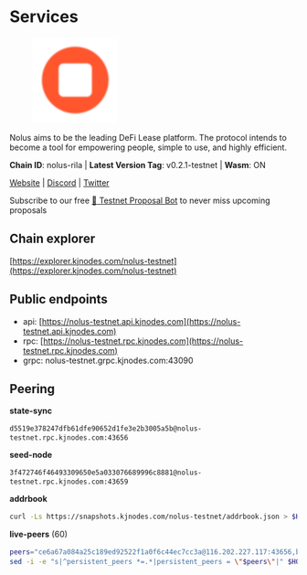 # Services

<figure><img src="https://raw.githubusercontent.com/kj89/cosmos-images/main/logos/nolus.png" width="150" alt=""><figcaption></figcaption></figure>

Nolus aims to be the leading DeFi Lease platform. The protocol  intends to become a tool for empowering people, simple to use, and highly efficient.

**Chain ID**: nolus-rila | **Latest Version Tag**: v0.2.1-testnet | **Wasm**: ON

[Website](https://www.nolus.io) | [Discord](https://discord.gg/nolus-protocol) | [Twitter](https://twitter.com/NolusProtocol)



Subscribe to our free [🤖 Testnet Proposal Bot](https://t.me/kjnodes_testnet_proposal_bot) to never miss upcoming proposals


## Chain explorer
[https://explorer.kjnodes.com/nolus-testnet](https://explorer.kjnodes.com/nolus-testnet)

## Public endpoints

* api: [https://nolus-testnet.api.kjnodes.com](https://nolus-testnet.api.kjnodes.com)
* rpc: [https://nolus-testnet.rpc.kjnodes.com](https://nolus-testnet.rpc.kjnodes.com)
* grpc: nolus-testnet.grpc.kjnodes.com:43090

## Peering

**state-sync**

```text
d5519e378247dfb61dfe90652d1fe3e2b3005a5b@nolus-testnet.rpc.kjnodes.com:43656
```

**seed-node**

```text
3f472746f46493309650e5a033076689996c8881@nolus-testnet.rpc.kjnodes.com:43659
```

**addrbook**
```bash
curl -Ls https://snapshots.kjnodes.com/nolus-testnet/addrbook.json > $HOME/.nolus/config/addrbook.json
```

**live-peers** (60)
```bash
peers="ce6a67a084a25c189ed92522f1a0f6c44ec7cc3a@116.202.227.117:43656,b04b320e306ccd38b3da4d5ebc8099ceff452c65@178.63.8.245:61456,ee7579d3dadb725ce0ed1e453fd72c2fcbb7b9af@142.132.208.26:26356,58d7fc67e12548f3f1ddda3bbe6000ae3d9d638c@85.10.198.169:13656,7d612038eff1694a5b70d954c94a2dc84700f910@91.230.110.94:26656,2e80da0046dd3f2205a207dd435b6c9b0f9bfc04@65.109.93.152:27656,2c0ff6e5f30189559ad336a1eb17ae48fcacc8ee@95.216.14.58:61456,ba2539d2e69326c80b586c45f5746cae7f7024ac@31.220.82.52:26656,33f4b7f56b6708526f0638162f020394de0ce5e9@65.21.229.33:28656,373a85dfbf1a228c0245163acf6cc611bfccf40d@74.208.142.148:26656,8b0b427b4567a7a66f05fab1146ee97b52ad7958@93.189.30.119:26656,e6e48680fa62c03bed242c52eb21d3cbe44a6752@46.8.210.144:26856,3fcea29e1b3b8d21d87a0b4ab3077b3db2b3cb7c@217.76.53.148:26656,fa0a2fe57c2ab28aee6cc0be4eddbc68d6587a75@95.217.165.189:26656,46e87e63ebfb628613a7c33ff69946ebd45fa510@176.99.142.180:36656,7f6bd81ef074767a0d9c36177c9288dd79915619@194.163.136.160:26656,b7d04a32d5c0e9b7e1095c4d81f5bebfd03138db@65.108.8.28:61456,d71f6a702561b08023810464a96668045dbabd9e@95.214.55.25:26656,9f61ce90ad0b7d74b9548974117f952bf0ccfb78@217.76.53.150:26656,5c2a752c9b1952dbed075c56c600c3a79b58c395@195.3.220.135:27016,048b916a17c0c8c4a81a669147135f7fd2407805@161.35.214.229:26656,d8088d91bdbf2ccdf59f0b3ee1c1b07e8cb60798@195.201.237.185:11656,ca83b6457bfce88d892646b6afb51165ec3e94d4@135.181.183.93:22656,3b4439e68ac2031801d48c9ed846be347090274b@161.35.204.243:26656,e3a3f95c1b78964123c1070cde177459aaf47da5@184.174.38.161:26656,dba152eadb37e427969c2bd8b6a31e930879f571@152.70.188.61:26656,fbdfb3b8ede1b47c29948fa5a30b31119dad4a0a@185.190.140.240:26656,3577f8c3aa36c31b7ef2990e8521698786c8754c@65.21.226.230:29656,2e146ac9281e3797cbe1ad053e5ce6046b972c15@65.109.140.29:37656,b4a8e3b194f2b3d8f0a548cc07c344c544390b3e@143.198.219.62:26656,05ce20b26a95b9360896d24c330a7b421bc13805@194.163.174.222:26656,6b04a6d94b8cc79b30502b5ede86e4ea3e05a36b@89.117.63.16:26656,38a385b8cee941625c424b46aed1419a1556015b@38.242.203.139:26656,4e843fdfd29804e0a49fbd416574f13c37fc6b67@89.117.62.160:26656,c8c6249b27b4a34aac554d12b0107cc6421098ef@65.108.126.35:24656,2fc6d24d1d77c34427ce7cbb24de5ee4d4debe7c@161.97.108.208:26656,89d4b6b28f4399f49c82f9b0e891463f07f26cfe@95.216.65.177:29656,3a21e1dbd3ba75620eba60f9ef186936c1581a37@37.123.114.30:26656,50d786a2d242839fe2bdb69bee694d7ffa455824@5.161.60.42:18656,6427076ade32a365c8cd888f40f24ea1dfbfea27@51.79.229.1:31203,8d85b69ea7175ce0cf6ec7badae239339d6525db@81.0.218.59:26656,cd67fc6e6c306dbb863f381c926135d6b97fe685@65.109.85.155:41656,8089ad7527be4d7823afc2cbaa1f3729506190d9@185.205.246.155:26656,78988c94a1a8f37b8995c7794d103e2979cefd2e@5.75.231.119:26656,fcb82df30d2056c3af024fb389e173d683fe8229@65.108.105.48:19756,aad36d817f6f5c66a002b87a4fb133a3e3137b31@194.163.187.175:43656,090de303ce2980f2c14fefc970307bbf66b46606@128.199.157.108:26656,b707384941f6ae2c291d7031b51771c470e3a686@65.108.9.230:28656,8f767a425f5c6de20ffc435154c6351d118b806e@207.180.243.64:46656,1e839449cac1898e98901a7d2c216c1a608c4e20@65.21.203.204:18656,325b9b9bd5f59c916228b39f9dcdc692c7c5282c@45.94.58.246:50656,268802ea8a7f061cb26912ac00d2703625c85c5e@194.147.58.77:26656,a2b9541d3c3e738c418a72ab5972c8d2b6cff8ce@65.108.54.167:26656,3413989cce29fa5913eb149cbdee4ea5ee02b579@194.34.232.124:55656,d5519e378247dfb61dfe90652d1fe3e2b3005a5b@65.109.68.190:43656,4b10d01268e5e70f7df51aeb27d15e0bfdda54b7@65.108.227.112:11656,33d485f51f413fd4bf83ef8a971c10228a39cffb@62.171.161.172:26656,75e342106439e3af13fff1fd152be6e70ebf0288@65.108.200.60:18656,8c431676468dbfb80e22cc4bfd3b7ef881a1198e@185.185.82.61:26656,e0aac09f3de68abf583b0e3994228ee8bd19d1eb@168.119.124.130:45659"
sed -i -e "s|^persistent_peers *=.*|persistent_peers = \"$peers\"|" $HOME/.nolus/config/config.toml
```
